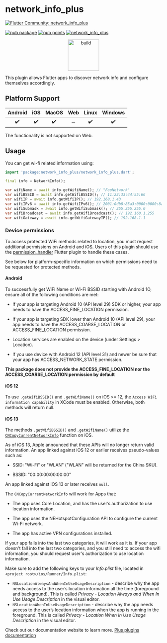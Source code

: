 # network_info_plus

[![Flutter Community: network_info_plus](https://fluttercommunity.dev/_github/header/network_info_plus)](https://github.com/fluttercommunity/community)

[![pub package](https://img.shields.io/pub/v/network_info_plus.svg)](https://pub.dev/packages/network_info_plus)
[![pub points](https://img.shields.io/pub/points/network_info_plus?color=2E8B57&label=pub%20points)](https://pub.dev/packages/network_info_plus/score)
[![network_info_plus](https://github.com/fluttercommunity/plus_plugins/actions/workflows/network_info_plus.yaml/badge.svg)](https://github.com/fluttercommunity/plus_plugins/actions/workflows/network_info_plus.yaml)

<p class="center">
<center><a href="https://flutter.dev/docs/development/packages-and-plugins/favorites" target="_blank" rel="noreferrer noopener"><img src="../../../website/static/img/flutter-favorite-badge.png" width="100" alt="build"></a></center>
</p>

This plugin allows Flutter apps to discover network info and configure
themselves accordingly.

## Platform Support

| Android | iOS | MacOS | Web | Linux | Windows |
| :-----: | :-: | :---: | :-: | :---: | :----: |
|   ✔️    | ✔️  |  ✔️   | ➖  |  ✔️   |   ✔️   |

The functionality is not supported on Web.

## Usage

You can get wi-fi related information using:

```dart
import 'package:network_info_plus/network_info_plus.dart';

final info = NetworkInfo();

var wifiName = await info.getWifiName(); // "FooNetwork"
var wifiBSSID = await info.getWifiBSSID(); // 11:22:33:44:55:66
var wifiIP = await info.getWifiIP(); // 192.168.1.43
var wifiIPv6 = await info.getWifiIPv6(); // 2001:0db8:85a3:0000:0000:8a2e:0370:7334
var wifiSubmask = await info.getWifiSubmask(); // 255.255.255.0
var wifiBroadcast = await info.getWifiBroadcast(); // 192.168.1.255
var wifiGateway = await info.getWifiGatewayIP(); // 192.168.1.1
```

### Device permissions

To access protected WiFi methods related to location, you must request additional permissions on Android and iOS. Users of this plugin should use the [permission_handler](https://pub.dev/packages/permission_handler) Flutter plugin to handle these cases.

See below for platform-specific information on which permissions need to be requested for protected methods.

#### Android

To successfully get WiFi Name or Wi-Fi BSSID starting with Android 1O, ensure all of the following conditions are met:

- If your app is targeting Android 10 (API level 29) SDK or higher, your app needs to have the ACCESS_FINE_LOCATION permission.

- If your app is targeting SDK lower than Android 10 (API level 29), your app needs to have the ACCESS_COARSE_LOCATION or ACCESS_FINE_LOCATION permission.

- Location services are enabled on the device (under Settings > Location).

- If you use device with Android 12 (API level 31) and newer be sure that your app has ACCESS_NETWORK_STATE permission.

**This package does not provide the ACCESS_FINE_LOCATION nor the ACCESS_COARSE_LOCATION permission by default**

#### iOS 12

To use `.getWifiBSSID()` and `.getWifiName()` on iOS >= 12, the `Access WiFi information capability` in XCode must be enabled. Otherwise, both methods will return null.

#### iOS 13

The methods `.getWifiBSSID()` and `.getWifiName()` utilize the [`CNCopyCurrentNetworkInfo`](https://developer.apple.com/documentation/systemconfiguration/1614126-cncopycurrentnetworkinfo) function on iOS.

As of iOS 13, Apple announced that these APIs will no longer return valid information.
An app linked against iOS 12 or earlier receives pseudo-values such as:

- SSID: "Wi-Fi" or "WLAN" ("WLAN" will be returned for the China SKU).

- BSSID: "00:00:00:00:00:00"

An app linked against iOS 13 or later receives `null`.

The `CNCopyCurrentNetworkInfo` will work for Apps that:

- The app uses Core Location, and has the user’s authorization to use location information.

- The app uses the NEHotspotConfiguration API to configure the current Wi-Fi network.

- The app has active VPN configurations installed.

If your app falls into the last two categories, it will work as it is. If your app doesn't fall into the last two categories,
and you still need to access the wifi information, you should request user's authorization to use location information.

Make sure to add the following keys to your _Info.plist_ file, located in `<project root>/ios/Runner/Info.plist`:

- `NSLocationAlwaysAndWhenInUseUsageDescription` - describe why the app needs access to the user’s location information all the time (foreground and background). This is called _Privacy - Location Always and When In Use Usage Description_ in the visual editor.
- `NSLocationWhenInUseUsageDescription` - describe why the app needs access to the user’s location information when the app is running in the foreground. This is called _Privacy - Location When In Use Usage Description_ in the visual editor.

Check out our documentation website to learn more. [Plus plugins documentation](https://plus.fluttercommunity.dev/docs/overview)

